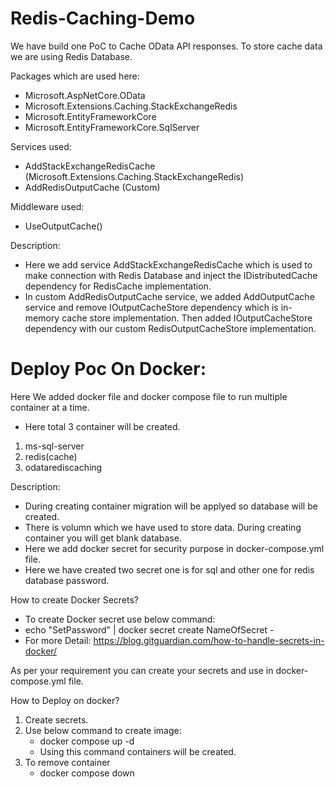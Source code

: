 # Redis-Caching-Demo

We have build one PoC to Cache OData API responses. To store cache data we are using Redis Database.

Packages which are used here:
- Microsoft.AspNetCore.OData
- Microsoft.Extensions.Caching.StackExchangeRedis
- Microsoft.EntityFrameworkCore
- Microsoft.EntityFrameworkCore.SqlServer

Services used:
- AddStackExchangeRedisCache (Microsoft.Extensions.Caching.StackExchangeRedis)
- AddRedisOutputCache (Custom)

Middleware used:
- UseOutputCache()

Description:
- Here we add service AddStackExchangeRedisCache which is used to make connection with Redis Database and inject the IDistributedCache dependency for RedisCache implementation.
- In custom AddRedisOutputCache service, we added AddOutputCache service and remove IOutputCacheStore dependency which is in-memory cache store implementation. Then added IOutputCacheStore dependency with our custom RedisOutputCacheStore implementation.

# Deploy Poc On Docker:

Here We added docker file and docker compose file to run multiple container at a time.
- Here total 3 container will be created.
1. ms-sql-server
2. redis(cache)
3. odatarediscaching

Description:
- During creating container migration will be applyed so database will be created.
- There is volumn which we have used to store data. During creating container you will get blank database.
- Here we add docker secret for security purpose in docker-compose.yml file.
- Here we have created two secret one is for sql and other one for redis database password.

How to create Docker Secrets?
- To create Docker secret use below command:
- echo "SetPassword" | docker secret create NameOfSecret -
- For more Detail: https://blog.gitguardian.com/how-to-handle-secrets-in-docker/

As per your requirement you can create your secrets and use in docker-compose.yml file.

How to Deploy on docker?
1. Create secrets.
2. Use below command to create image:
    - docker compose up -d
    - Using this command containers will be created.
3. To remove container
    - docker compose down
